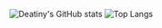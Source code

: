 ![Deatiny's GitHub stats](https://github-readme-stats.vercel.app/api?username=zgdx159)
![Top Langs](https://github-readme-stats.vercel.app/api/top-langs/?username=zgdx159)

<!--
**zgdx159/zgdx159** is a ✨ _special_ ✨ repository because its `README.md` (this file) appears on your GitHub profile.

Here are some ideas to get you started:

- 🔭 I’m currently working on ...
- 🌱 I’m currently learning ...
- 👯 I’m looking to collaborate on ...
- 🤔 I’m looking for help with ...
- 💬 Ask me about ...
- 📫 How to reach me: ...
- 😄 Pronouns: ...
- ⚡ Fun fact: ...
-->
